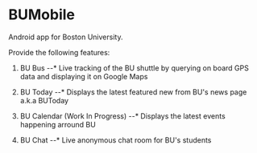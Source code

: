 BUMobile
========

Android app for Boston University.

Provide the following features:
1. BU Bus
--* Live tracking of the BU shuttle by querying on board GPS data and displaying it on Google Maps

2. BU Today
--* Displays the latest featured new from BU's news page a.k.a BUToday

3. BU Calendar (Work In Progress)
--* Displays the latest events happening arround BU

4. BU Chat
--* Live anonymous chat room for BU's students
